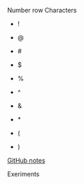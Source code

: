 Number row Characters 

* !

* @

* \#

* $

* %

* ^

* &

* \*

* (

* )

[GitHub notes](https://pages.github.com/) 

Exeriments



